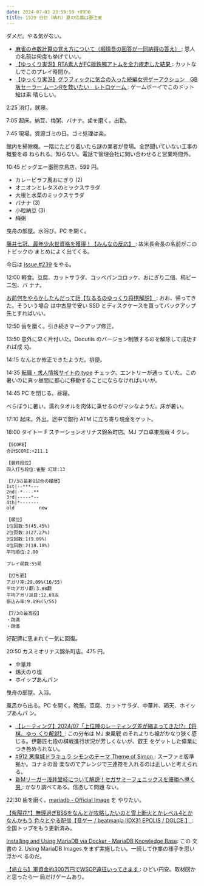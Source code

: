 ```yaml
---
date: 2024-07-03 23:59:59 +0900
title: 1529 日目（晴れ）夏の応募は要注意
---
```


ダメだ。やる気がない。

* [麻雀の点数計算の覚え方について（堀慎吾の回答が一同納得の答え）
  ](https://www.youtube.com/watch?v=9GvMPmgQKBk): 恩人の名前は何度も挙げていい。
* [【ゆっくり実況】RTA素人がFC版鉄腕アトムを全力疾走した結果
  ](https://www.youtube.com/watch?v=Da-zRr1nIqM): カットなしでこのプレイ時間か。
* [【ゆっくり実況】グラフィックに気合の入った続編女児ゲーアクション　GB版セーラー
  ムーンRを救いたい　レトロゲーム
  ](https://www.youtube.com/watch?v=daq_7N5UPp4): ゲームボーイでこのドット絵は素
  晴らしい。

2:25 消灯。就寝。

7:05 起床。納豆、梅粥、バナナ。歯を磨く。出勤。

7:45 現場。資源ゴミの日。ゴミ処理は楽。

館内を掃除機。一階にたどり着いたら謎の業者が登場。全然聞いていない工事の概要を尋
ねられる。知らない。電話で管理会社に問い合わせると営業時間外。

10:45 ビッグエー墨田京島店。599 円。

* カレーピラフ風おにぎり (2)
* オニオンとレタスのミックスサラダ
* 大根と水菜のミックスサラダ
* バナナ (3)
* 小粒納豆 (3)
* 梅粥

曳舟の部屋。水浴び。PC を開く。

[藤井七冠、最年少永世資格を獲得！【みんなの反応】
](https://www.youtube.com/watch?v=ZGa_yq09ee4): 故米長会長の名前がこのトピックの
まとめによく出てくる。

今日は [Issue #239](https://github.com/showa-yojyo/notebook/issues/239) をやる。

12:00 軽食。豆腐、カットサラダ、コッペパンコロッケ、おにぎり二個、柿ピー二包、バ
ナナ。

[お前何をやらかしたんだって話【なるるのゆっくり将棋解説】
](https://www.youtube.com/watch?v=5vLMpxCLL5w): おお、帰ってきた。そういう場合
は中古屋で安い SSD とディスクケースを買ってバックアップ先とすればいい。

12:50 歯を磨く。引き続きマークアップ修正。

13:50 意外に早く片付いた。Docutils のバージョン制限するのを解除して成功すれば成
功。

14:15 なんとか修正できたようだ。排便。

14:35 [転職・求人情報サイトの type](https://type.jp/) チェック。エントリーが通っ
ていた。この暑いのに真ッ昼間に都心に移動することにならなければいいが。

14:45 PC を閉じる。昼寝。

べらぼうに暑い。濡れタオルを肉体に乗せるのがマシなようだ。床が暑い。

17:10 起床。外出。途中で銀行 ATM に立ち寄り現金をゲット。

18:00 タイトー F ステーションオリナス錦糸町店。MJ プロ卓東風戦 4 クレ。

```text
【SCORE】
合計SCORE:+211.1

【最終段位】
四人打ち段位:雀聖 幻球:13

【7/3の最新8試合の履歴】
1st|--***---
2nd|-*----**
3rd|-----*--
4th|*-------
old         new

【順位】
1位回数:5(45.45%)
2位回数:3(27.27%)
3位回数:1(9.09%)
4位回数:2(18.18%)
平均順位:2.00

プレイ局数:55局

【打ち筋】
アガリ率:29.09%(16/55)
平均アガリ翻:3.88翻
平均アガリ巡目:12.69巡
振込み率:9.09%(5/55)

【7/3の最高役】
・跳満
・跳満
```

好配牌に恵まれて一気に回復。

20:50 カスミオリナス錦糸町店。475 円。

* 中華丼
* 鶏天のり塩
* ホイップあんパン

曳舟の部屋。入浴。

風呂から出る。PC を開く。晩飯。豆腐、カットサラダ、中華丼、鶏天、ホイップあんパ
ン。

* [【レーティング】2024/07「上位陣のレーティング差が縮まってきた!?」【将棋、ゆっ
  くり解説】](https://www.youtube.com/watch?v=DNo9vfMkq7o): この分布は MJ 東風戦
  のそれよりも裾がかなり狭く感じる。伊藤匠七段の棋戦進行状況が芳しくないが、叡王
  をゲットした偉業につき咎められない。
* [#912 悪魔城ドラキュラ シモンのテーマ Theme of Simon
  ](https://www.youtube.com/watch?v=wL11UOSrV70): スーファミ版準拠か。コナミの音
  楽なのでアレンジで三連符を入れるのは正しいと考えられる。
* [新Mリーガー浅井堂岐について解説！セガサミーフェニックスを優勝へ導く男
  ](https://www.youtube.com/watch?v=3Uplf2LzxSo): かなり調べてある。信憑して問題
  ない。

22:30 歯を磨く。[mariadb - Official Image](https://hub.docker.com/_/mariadb) を
やりたい。

[【紫陽花†】無理過ぎBSSをなんとか攻略したいのと雪上断火とかレベル4とかなんかもう
色々とやる配信【音ゲー / beatmania IIDX31 EPOLIS / DOLCE.】
](https://www.youtube.com/watch?v=Caw-40lXj2w): 全国トップをもう更新済み。

[Installing and Using MariaDB via Docker - MariaDB Knowledge
Base](https://mariadb.com/kb/en/installing-and-using-mariadb-via-docker/): この
文書の 2. Using MariaDB Images をまず実施したい。一読して作業の様子を思い浮かべ
るのだ。

[【旅立ち】軍資金約300万円でWSOP遠征いってきます
](https://www.youtube.com/watch?v=5ZiL3SUhKXA): ひどい円安。取材回かと思ったら一
局だけゲームあり。
